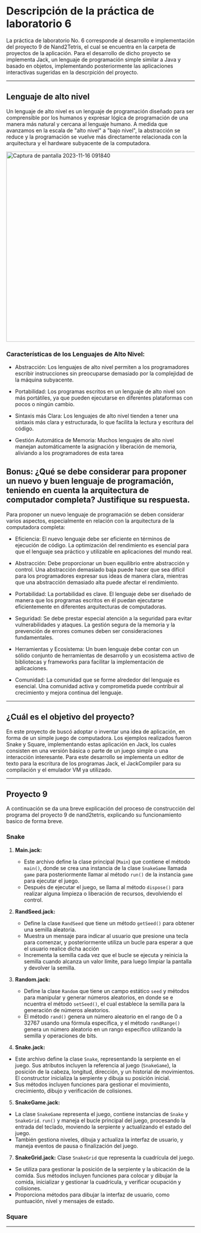 # Descripción de la práctica de laboratorio 6
La práctica de laboratorio No. 6 corresponde al desarrollo e implementación del proyecto 9 de Nand2Tetris, el cual se encuentra en la carpeta de proyectos de la aplicación. Para el desarrollo de dicho proyecto se implementa Jack, un lenguaje de programación simple similar a Java y basado en objetos, implementando posteriormente las aplicaciones interactivas sugeridas en la descrpición del proyecto.

***

## Lenguaje de alto nivel

Un lenguaje de alto nivel es un lenguaje de programación diseñado para ser comprensible por los humanos y expresar lógica de programación de una manera más natural y cercana al lenguaje humano. A medida que avanzamos en la escala de "alto nivel" a "bajo nivel", la abstracción se reduce y la programación se vuelve más directamente relacionada con la arquitectura y el hardware subyacente de la computadora.

<img width="507" alt="Captura de pantalla 2023-11-16 091840" src="https://github.com/JuanSepu18/Grupo-Aval/assets/129451318/9dddbbf1-ef60-4e68-bae6-2392080155e2">

### Características de los Lenguajes de Alto Nivel:

- Abstracción: Los lenguajes de alto nivel permiten a los programadores escribir instrucciones sin preocuparse demasiado por la complejidad de la máquina subyacente.

- Portabilidad: Los programas escritos en un lenguaje de alto nivel son más portátiles, ya que pueden ejecutarse en diferentes plataformas con pocos o ningún cambio.

- Sintaxis más Clara: Los lenguajes de alto nivel tienden a tener una sintaxis más clara y estructurada, lo que facilita la lectura y escritura del código.

- Gestión Automática de Memoria: Muchos lenguajes de alto nivel manejan automáticamente la asignación y liberación de memoria, aliviando a los programadores de esta tarea


## Bonus: ¿Qué se debe considerar para proponer un nuevo y buen lenguaje de programación, teniendo en cuenta la arquitectura de computador completa? Justifique su respuesta.

Para proponer un nuevo lenguaje de programación se deben considerar varios aspectos, especialmente en relación con la arquitectura de la computadora completa:

- Eficiencia: El nuevo lenguaje debe ser eficiente en términos de ejecución de código. La optimización del rendimiento es esencial para que el lenguaje sea práctico y utilizable en aplicaciones del mundo real.

- Abstracción: Debe proporcionar un buen equilibrio entre abstracción y control. Una abstracción demasiado baja puede hacer que sea difícil para los programadores expresar sus ideas de manera clara, mientras que una abstracción demasiado alta puede afectar el rendimiento.

- Portabilidad: La portabilidad es clave. El lenguaje debe ser diseñado de manera que los programas escritos en él puedan ejecutarse eficientemente en diferentes arquitecturas de computadoras.

- Seguridad: Se debe prestar especial atención a la seguridad para evitar vulnerabilidades y ataques. La gestión segura de la memoria y la prevención de errores comunes deben ser consideraciones fundamentales.

- Herramientas y Ecosistema: Un buen lenguaje debe contar con un sólido conjunto de herramientas de desarrollo y un ecosistema activo de bibliotecas y frameworks para facilitar la implementación de aplicaciones.

- Comunidad: La comunidad que se forme alrededor del lenguaje es esencial. Una comunidad activa y comprometida puede contribuir al crecimiento y mejora continua del lenguaje.


***

## ¿Cuál es el objetivo del proyecto?

En este proyecto de buscó adoptar o inventar una idea de aplicación, en forma de un simple juego de computadora. Los ejemplos realizados fueron Snake y Square, implementando  estas aplicación en Jack, los cuales consisten en una versión básica o parte de un juego simple o una interacción interesante. Para este desarrollo se implementa un editor de texto para la escritura de los programas Jack, el JackCompiler para su compilación y el emulador VM ya utilizado.


***

## Proyecto 9
A continuación se da una breve explicación del proceso de construcción del programa del proyecto 9 de nand2tetris, explicando su funcionamiento basico de forma breve.

### Snake

1. **Main.jack:**
   - Este archivo define la clase principal (`Main`) que contiene el método `main()`, donde se crea una instancia de la   clase `SnakeGame` llamada `game` para posteriormente llamar al método `run()` de la instancia `game` para ejecutar el juego.
   - Después de ejecutar el juego, se llama al método `dispose()` para realizar alguna limpieza o liberación de recursos, devolviendo el control.

2. **RandSeed.jack:**
   - Define la clase `RandSeed` que tiene un método `getSeed()` para obtener una semilla aleatoria.
   - Muestra un mensaje para indicar al usuario que presione una tecla para comenzar, y posteriormente utiliza un bucle para esperar a que el usuario realice dicha acción
   - Incrementa la semilla cada vez que el bucle se ejecuta y reinicia la semilla cuando alcanza un valor límite, para luego limpiar la pantalla y devolver la semilla.

3. **Random.jack:**
   - Define la clase `Random` que tiene un campo estático `seed` y métodos para manipular y generar números aleatorios, en donde se e ncuentra el método `setSeed()`, el cual establece la semilla para la generación de números aleatorios.
   - El método `rand()` genera un número aleatorio en el rango de 0 a 32767 usando una fórmula específica, y el método `randRange()` genera un número aleatorio en un rango específico utilizando la semilla y operaciones de bits.

4. **Snake.jack:**
- Este archivo define la clase `Snake`, representando la serpiente en el juego. Sus atributos incluyen la referencia al juego (`SnakeGame`), la posición de la cabeza, longitud, dirección, y un historial de movimientos. El constructor inicializa la serpiente y dibuja su posición inicial.
- Sus métodos incluyen funciones para gestionar el movimiento, crecimiento, dibujo y verificación de colisiones.

5. **SnakeGame.jack:**
- La clase `SnakeGame` representa el juego, contiene instancias de `Snake` y `SnakeGrid`. `run()` y maneja el bucle principal del juego, procesando la entrada del teclado, moviendo la serpiente y actualizando el estado del juego.
- También gestiona niveles, dibuja y actualiza la interfaz de usuario, y maneja eventos de pausa o finalización del juego.

7. **SnakeGrid.jack:**
Clase `SnakeGrid` que representa la cuadrícula del juego.
- Se utiliza para gestionar la posición de la serpiente y la ubicación de la comida. Sus métodos incluyen funciones para colocar y dibujar la comida, inicializar y gestionar la cuadrícula, y verificar ocupación y colisiones.
- Proporciona métodos para dibujar la interfaz de usuario, como puntuación, nivel y mensajes de estado.


### Square


***

